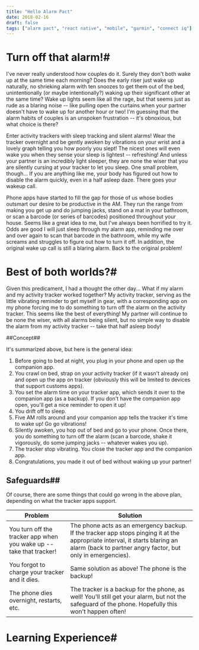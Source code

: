 ```yaml
---
title: "Hello Alarm Pact"
date: 2018-02-16
draft: false
tags: ["alarm pact", "react native", "mobile", "garmin", "connect iq"]
---
```


# Turn off that alarm!#

I've never really understood how couples do it. Surely they don't both wake up at the same time each morning? Does the early riser just wake up naturally, no shrieking alarm with ten snoozes to get them out of the bed, unintentionally (or maybe intentionally?) waking up their significant other at the same time? Wake up lights seem like all the rage, but that seems just as rude as a blaring noise -- like pulling open the curtains when your partner doesn't have to wake up for another hour or two! I'm guessing that the alarm habits of couples is an unspoken frustration -- it's obnoxious, but what choice is there?

Enter activity trackers with sleep tracking and silent alarms! Wear the tracker overnight and be gently awoken by vibrations on your wrist and a lovely graph telling you how poorly you slept! The nicest ones will even wake you when they sense your sleep is lightest -- refreshing! And unless your partner is an incredibly light sleeper, they are none the wiser that you are silently cursing at your tracker to let you sleep. One small problem, though... If you are anything like me, your body has figured out how to disable the alarm quickly, even in a half asleep daze. There goes your wakeup call.

Phone apps have started to fill the gap for those of us whose bodies outsmart our desire to be productive in the AM. They run the range from making you get up and do jumping jacks, stand on a mat in your bathroom, or scan a barcode (or series of barcodes) positioned throughout your house. Seems like a great idea to me, but I've always been horrified to try it. Odds are good I will just sleep through my alarm app, reminding me over and over again to scan that barcode in the bathroom, while my wife screams and struggles to figure out how to turn it off. In addition, the original wake up call is still a blaring alarm. Back to the original problem!

# Best of both worlds?#

Given this predicament, I had a thought the other day... What if my alarm and my activity tracker worked together? My activity tracker, serving as the little vibrating reminder to get myself in gear, with a corresponding app on my phone forcing me to do something to turn off the alarm on the activity tracker. This seems like the best of everything! My partner will continue to be none the wiser, with all alarms being silent, but no simple way to disable the alarm from my activity tracker -- take that half asleep body!

##Concept##

It's summarized above, but here is the general idea:

1. Before going to bed at night, you plug in your phone and open up the companion app.
2. You crawl on bed, strap on your activity tracker (if it wasn't already on) and open up the app on tracker (obviously this will be limited to devices that support customs apps).
3. You set the alarm time on your tracker app, which sends it over to the companion app (as a backup). If you don't have the companion app open, you'll get a nice reminder to open it up!
4. You drift off to sleep.
5. Five AM rolls around and your companion app tells the tracker it's time to wake up! Go go vibrations!
6. Silently awoken, you hop out of bed and go to your phone. Once there, you do something to turn off the alarm (scan a barcode, shake it vigorously, do some jumping jacks -- whatever wakes you up).
7. The tracker stop vibrating. You close the tracker app and the companion app.
8. Congratulations, you made it out of bed without waking up your partner!

## Safeguards##

Of course, there are some things that could go wrong in the above plan, depending on what the tracker apps support.

| Problem                                                      | Solution                                                     |
| ------------------------------------------------------------ | ------------------------------------------------------------ |
| You turn off the tracker app when you wake up -- take that tracker! | The phone acts as an emergency backup. If the tracker app stops pinging it at the appropriate interval, it starts blaring an alarm (back to partner angry factor, but only in emergencies). |
| You forgot to charge your tracker and it dies.               | Same solution as above! The phone is the backup!             |
| The phone dies overnight, restarts, etc.                     | The tracker is a backup for the phone, as well! You'll still get your alarm, but not the safeguard of the phone. Hopefully this won't happen often! |

# Learning Experience#

